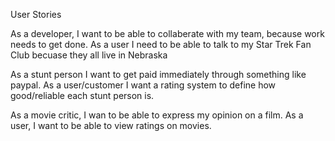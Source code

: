 User Stories

As a developer, I want to be able to collaberate with my team, because work needs to get done.
As a user I need to be able to talk to my Star Trek Fan Club becuase they all live in Nebraska

As a stunt person I want to get paid immediately through something like paypal.
As a user/customer I want a rating system to define how good/reliable each stunt person is.

As a movie critic, I wan to be able to express my opinion on a film.
As a user, I want to be able to view ratings on movies.
